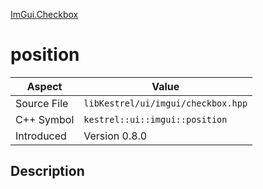 [ImGui.Checkbox](index.md)
# position
| Aspect | Value |
| --- | --- |
| Source File | `libKestrel/ui/imgui/checkbox.hpp` |
| C++ Symbol | `kestrel::ui::imgui::position` |
| Introduced | Version 0.8.0 |
## Description
